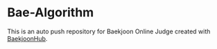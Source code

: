 # Bae-Algorithm
This is an auto push repository for Baekjoon Online Judge created with [BaekjoonHub](https://github.com/BaekjoonHub/BaekjoonHub).
